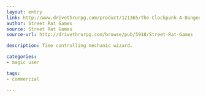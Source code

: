 ```yaml
---
layout: entry
link: http://www.drivethrurpg.com/product/121365/The-Clockpunk-A-Dungeon-World-Playbook
author: Street Rat Games
source: Street Rat Games
source-url: http://drivethrurpg.com/browse/pub/5918/Street-Rat-Games

description: Time controlling mechanic wizard.

categories:
- magic user

tags:
- commercial

---
```

